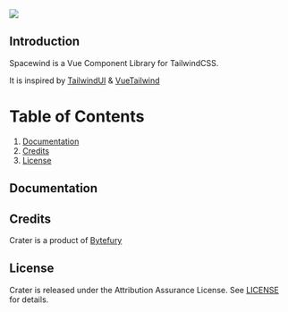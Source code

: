 <img src="https://res.cloudinary.com/bytefury/image/upload/v1599028270/Spacewind/spacewind-frame.png">

## Introduction

Spacewind is a Vue Component Library for TailwindCSS.

It is inspired by [TailwindUI](https://tailwindui.com/) & [VueTailwind](https://www.vue-tailwind.com/)

# Table of Contents

1. [Documentation](#documentation)
2. [Credits](#credits)
3. [License](#license)

## Documentation


## Credits
Crater is a product of [Bytefury](https://bytefury.com)

## License
Crater is released under the Attribution Assurance License.
See [LICENSE](LICENSE) for details.